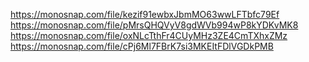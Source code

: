 https://monosnap.com/file/kezif91ewbxJbmMO63wwLFTbfc79Ef
https://monosnap.com/file/pMrsQHQVyV8gdWVb994wP8kYDKvMK8
https://monosnap.com/file/oxNLcTthFr4CUyMHz3ZE4CmTXhxZMz
https://monosnap.com/file/cPj6Ml7FBrK7si3MKEItFDlVGDkPMB
